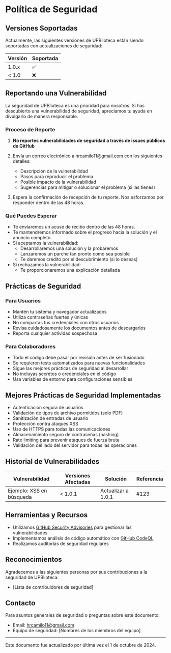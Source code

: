 # Política de Seguridad

## Versiones Soportadas

Actualmente, las siguientes versiones de UPBlioteca están siendo soportadas con actualizaciones de seguridad:

| Versión | Soportada          |
|---------|--------------------|
| 1.0.x   | :white_check_mark: |
| < 1.0   | :x:                |

## Reportando una Vulnerabilidad

La seguridad de UPBlioteca es una prioridad para nosotros. Si has descubierto una vulnerabilidad de seguridad,
apreciamos tu ayuda en divulgarlo de manera responsable.

### Proceso de Reporte

1. **No reportes vulnerabilidades de seguridad a través de issues públicos de GitHub**

2. Envía un correo electrónico a hrcamilo11@gmail.com con los siguientes detalles:
    - Descripción de la vulnerabilidad
    - Pasos para reproducir el problema
    - Posible impacto de la vulnerabilidad
    - Sugerencias para mitigar o solucionar el problema (si las tienes)

3. Espera la confirmación de recepción de tu reporte. Nos esforzamos por responder dentro de las 48 horas.

### Qué Puedes Esperar

- Te enviaremos un acuse de recibo dentro de las 48 horas.
- Te mantendremos informado sobre el progreso hacia la solución y el anuncio completo.
- Si aceptamos la vulnerabilidad:
    - Desarrollaremos una solución y la probaremos
    - Lanzaremos un parche tan pronto como sea posible
    - Te daremos crédito por el descubrimiento (si lo deseas)
- Si rechazamos la vulnerabilidad:
    - Te proporcionaremos una explicación detallada

## Prácticas de Seguridad

### Para Usuarios

- Mantén tu sistema y navegador actualizados
- Utiliza contraseñas fuertes y únicas
- No compartas tus credenciales con otros usuarios
- Revisa cuidadosamente los documentos antes de descargarlos
- Reporta cualquier actividad sospechosa

### Para Colaboradores

- Todo el código debe pasar por revisión antes de ser fusionado
- Se requieren tests automatizados para nuevas funcionalidades
- Sigue las mejores prácticas de seguridad al desarrollar
- No incluyas secretos o credenciales en el código
- Usa variables de entorno para configuraciones sensibles

## Mejores Prácticas de Seguridad Implementadas

- Autenticación segura de usuarios
- Validación de tipos de archivo permitidos (solo PDF)
- Sanitización de entradas de usuario
- Protección contra ataques XSS
- Uso de HTTPS para todas las comunicaciones
- Almacenamiento seguro de contraseñas (hashing)
- Rate limiting para prevenir ataques de fuerza bruta
- Validación del lado del servidor para todas las operaciones

## Historial de Vulnerabilidades

| Vulnerabilidad           | Versiones Afectadas | Solución           | Referencia |
|--------------------------|---------------------|--------------------|------------|
| Ejemplo: XSS en búsqueda | < 1.0.1             | Actualizar a 1.0.1 | #123       |

## Herramientas y Recursos

- Utilizamos [GitHub Security Advisories](https://github.com/tu-usuario/upblioteca/security/advisories) para gestionar
  las vulnerabilidades
- Implementamos análisis de código automático con [GitHub CodeQL](https://codeql.github.com/)
- Realizamos auditorías de seguridad regulares

## Reconocimientos

Agradecemos a las siguientes personas por sus contribuciones a la seguridad de UPBlioteca:

- [Lista de contribuidores de seguridad]

## Contacto

Para asuntos generales de seguridad o preguntas sobre este documento:

- Email: hrcamilo11@gmail.com
- Equipo de seguridad: [Nombres de los miembros del equipo]

---

Este documento fue actualizado por última vez el 1 de octubre de 2024.